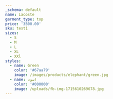 ```yaml
---
_schema: default
name: Lacoste
garment_type: top
price: '3500.00'
sku: test1
sizes:
  - S
  - M
  - L
  - XL
  - XXl
styles:
  - name: Green
    color: '#67aa79'
    image: /images/products/elephant/green.jpg
  - name: اسود
    color: '#000000'
    image: /uploads/fb-img-1715610269678.jpg
---
```

